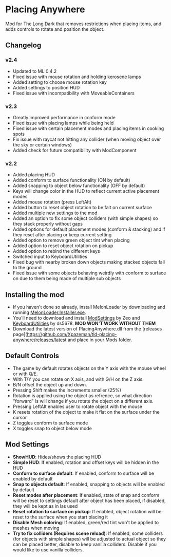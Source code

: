 # Placing Anywhere

Mod for The Long Dark that removes restrictions when placing items, and adds controls to rotate and position the object.

## Changelog

### v2.4
* Updated to ML 0.4.2
* Fixed issue with mouse rotation and holding kerosene lamps
* Added setting to choose mouse rotation key
* Added settings to position HUD
* Fixed issue with incompatibility with MoveableContainers

### v2.3
* Greatly improved performance in conform mode
* Fixed issue with placing lamps while being held
* Fixed issue with certain placement modes and placing items in cooking spots
* Fix issue with raycat not hitting any collider (when moving object over the sky or certain windows)
* Added check for future compatibility with ModComponent

### v2.2
* Added placing HUD
* Added conform to surface functionality (ON by default)
* Added snapping to object below functionality (OFF by default)
* Keys will change color in the HUD to reflect current active placement modes
* Added mouse rotation (press LeftAlt)
* Added button to reset object rotation to be falt on current surface
* Added multiple new settings to the mod
* Added an option to fix some object colliders (with simple shapes) so they stack properly without gaps
* Added options for default placement modes (conform & stacking) and if they reset after placing or keep current setting
* Added option to remove green object tint when placing
* Added option to reset object rotation on pickup
* Added option to rebind the different keys
* Switched input to KeyboardUtilities
* Fixed bug with nearby broken down objects making stacked objects fall to the ground
* Fixed issue with some objects behaving weirdly with conform to surface on due to them being made of multiple sub objects

## Installing the mod
* If you haven't done so already, install MelonLoader by downloading and running [MelonLoader.Installer.exe](https://github.com/HerpDerpinstine/MelonLoader/releases/latest/download/MelonLoader.Installer.exe).
* You'll need to download and install [ModSettings](https://github.com/zeobviouslyfakeacc/ModSettings/releases/latest/download/ModSettings.dll) by Zeo and [KeyboardUtilities](https://github.com/ds5678/KeyboardUtilities/releases/latest/download/KeyboardUtilities.dll) by ds5678. **MOD WON'T WORK WITHOUT THEM**
* Download the latest version of PlacingAnywhere.dll from the [releases page](https://github.com/Xpazeman/tld-placing-anywhere/releases/latest and place in your Mods folder.

## Default Controls
* The game by default rotates objects on the Y axis with the mouse wheel or with Q/E.
* With T/Y you can rotate on X axis, and with G/H on the Z axis.
* B/N offset the object up and down.
* Pressing Shift makes the increments smaller (25%)
* Rotation is applied using the object as refrence, so what direction "forward" is will change if you rotate the object on a different axis.
* Pressing LeftAlt enables user to rotate object with the mouse
* K resets rotation of the object to make it flat on the surface under the cursor
* Z toggles conform to surface mode
* X toggles snap to object below mode

## Mod Settings
* **ShowHUD**: Hides/shows the placing HUD
* **Simple HUD**: If enabled, rotation and offset keys will be hidden in the HUD
* **Conform to surface default**: If enabled, conform to surface will be enabled by default
* **Snap to objects default**: If enabled, snapping to objects will be enabled by default
* **Reset modes after placement**: If enabled, state of snap and conform will be reset to settings default after object has been placed, if disabled, they will be kept as in las used
* **Reset rotation to surface on pickup**: If enabled, object rotation will be reset to the surface when you start placing it
* **Disable Mesh coloring**: If enabled, green/red tint won't be applied to meshes when moving
* **Try to fix colliders (Requires scene reload)**: If enabled, some colliders (for objects with simple shapes) will be adjusted to actual object so they can be placed better, disable to keep vanilla colliders. Disable if you would like to use vanilla colliders.

